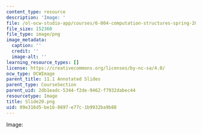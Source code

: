 ```yaml
---
content_type: resource
description: 'Image: '
file: /ol-ocw-studio-app/courses/6-004-computation-structures-spring-2017/09e316d5be168697e77c1b9932ba9b88_Slide20.png
file_size: 152360
file_type: image/png
image_metadata:
  caption: ''
  credit: ''
  image-alt: ''
learning_resource_types: []
license: https://creativecommons.org/licenses/by-nc-sa/4.0/
ocw_type: OCWImage
parent_title: 11.1 Annotated Slides
parent_type: CourseSection
parent_uid: 2db1eadc-5344-f2de-9462-f7932dabec44
resourcetype: Image
title: Slide20.png
uid: 09e316d5-be16-8697-e77c-1b9932ba9b88
---
```

Image: 